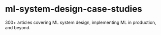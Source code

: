 # ml-system-design-case-studies
300+ articles covering ML system design, implementing ML in production, and beyond.
